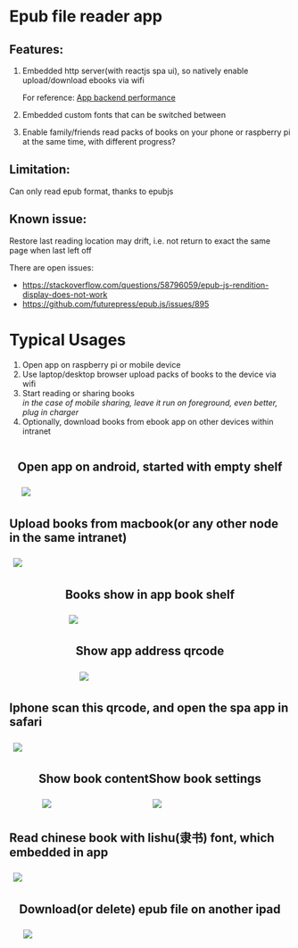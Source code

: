 # Epub file reader app

## Features: 

1. Embedded http server(with reactjs spa ui), so natively enable upload/download ebooks via wifi

    For reference: [App backend performance](app-backend-performance.md)

2. Embedded custom fonts that can be switched between
3. Enable family/friends read packs of books on your phone or raspberry pi at the same time, with different progress?

## Limitation:

Can only read epub format, thanks to epubjs 

## Known issue:

Restore last reading location may drift, i.e. not return to exact the same page when last left off

There are open issues:

- https://stackoverflow.com/questions/58796059/epub-js-rendition-display-does-not-work  
- https://github.com/futurepress/epub.js/issues/895  



# Typical Usages

1. Open app on raspberry pi or mobile device
2. Use laptop/desktop browser upload packs of books to the device via wifi
3. Start reading or sharing books  
*in the case of mobile sharing, leave it run on foreground, even better, plug in charger*
4. Optionally, download books from ebook app on other devices within intranet

<div style="display:flex;flex-wrap: wrap;align-items: center;justify-content: center;">
    <div> 
        <h2>Open app on android, started with empty shelf</h2>
        <img style="margin:0.5em; max-width:600px;max-height:600px;" src="screenshots/1_android-ebook-app-begin.jpg"/>
    </div>
    <div> 
        <h2>Upload books from macbook(or any other node in the same intranet)</h2>
        <img style="margin:0.5em; max-width:600px;max-height:600px;" src="screenshots/2_macbook-upload-books-to-android.jpg" />
    </div>
    <div> 
        <h2>Books show in app book shelf</h2>
        <img style="margin:0.5em; max-width:600px;max-height:600px;" src="screenshots/3_books-show-in-app.jpg" />
    </div>
    <div> 
        <h2>Show app address qrcode</h2>
        <img style="margin:0.5em; max-width:600px;max-height:600px;" src="screenshots/show-app-address-qrcode.jpg" />
    </div>
    <div> 
        <h2>Iphone scan this qrcode, and open the spa app in safari</h2>
        <img style="margin:0.5em; max-width:600px;max-height:600px;" src="screenshots/open-android-spa-on-iphone-safari.jpg" />
    </div>
    <div> 
        <h2>Show book content</h2>
        <img style="margin:0.5em; max-width:600px;max-height:600px;" src="screenshots/show-book-content.jpg" />
    </div>
    <div> 
        <h2>Show book settings</h2>
        <img style="margin:0.5em; max-width:600px;max-height:600px;" src="screenshots/show-book-settings.jpg" />
    </div>
    <div> 
        <h2>Read chinese book with lishu(隶书) font, which embedded in app</h2>
        <img style="margin:0.5em; max-width:600px;max-height:600px;" src="screenshots/read-chinese-book-with-lishu-font.jpg" />
    </div>
    <div> 
        <h2>Download(or delete) epub file on another ipad</h2>
        <img style="margin:0.5em; max-width:600px;max-height:600px;" src="screenshots/download-epub-file-from-ipad.jpg" />
    </div>
</div>